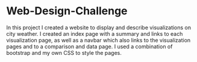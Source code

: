 # Web-Design-Challenge

In this project I created a website to display and describe visualizations on city weather. I created an index page with a summary and links to each visualization page, as well as a navbar which also links to the visualization pages and to a comparison and data page. I used a combination of bootstrap and my own CSS to style the pages.
